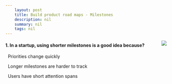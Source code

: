 ```yaml
---
    layout: post
    title: Build product road maps - Milestones
    description: nil
    summary: nil
    tags: nil
---
```



 <a target="_blank" href="https://docs.microsoft.com/en-us/learn/modules/build-product-roadmaps/8-milestones/"><i class="fas fa-external-link-alt"></i> </a>
 <img align="right" src="https://docs.microsoft.com/en-us/learn/achievements/build-product-road-maps.svg">
####  1. In a startup, using shorter milestones is a good idea because?


<i class='fas fa-check-square' style='color: Dodgerblue;'></i> &nbsp;&nbsp;Priorities change quickly

<i class='far fa-square'></i> &nbsp;&nbsp;Longer milestones are harder to track

<i class='far fa-square'></i> &nbsp;&nbsp;Users have short attention spans
<br />
<br />
<br />
